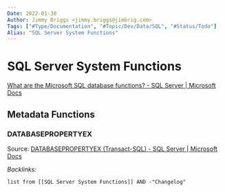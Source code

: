 ```yaml
---
Date: 2022-01-30
Author: Jimmy Briggs <jimmy.briggs@jimbrig.com>
Tags: ["#Type/Documentation", "#Topic/Dev/Data/SQL", "#Status/Todo"]
Alias: "SQL Server System Functions"
---
```


# SQL Server System Functions

[What are the Microsoft SQL database functions? - SQL Server | Microsoft Docs](https://docs.microsoft.com/en-us/sql/t-sql/functions/functions?view=sql-server-ver15)

## Metadata Functions

### DATABASEPROPERTYEX

Source: [DATABASEPROPERTYEX (Transact-SQL) - SQL Server | Microsoft Docs](https://docs.microsoft.com/en-us/sql/t-sql/functions/databasepropertyex-transact-sql?view=sql-server-ver15)



*Backlinks:*

```dataview
list from [[SQL Server System Functions]] AND -"Changelog"
```